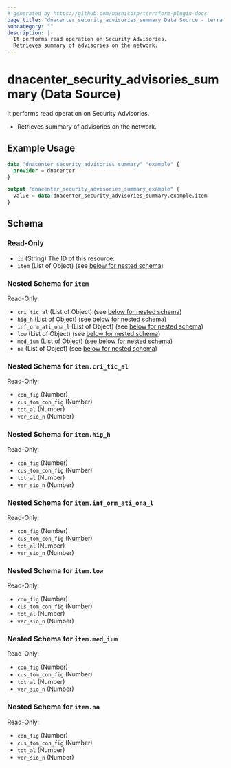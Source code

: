 ```yaml
---
# generated by https://github.com/hashicorp/terraform-plugin-docs
page_title: "dnacenter_security_advisories_summary Data Source - terraform-provider-dnacenter"
subcategory: ""
description: |-
  It performs read operation on Security Advisories.
  Retrieves summary of advisories on the network.
---
```


# dnacenter_security_advisories_summary (Data Source)

It performs read operation on Security Advisories.

- Retrieves summary of advisories on the network.

## Example Usage

```terraform
data "dnacenter_security_advisories_summary" "example" {
  provider = dnacenter
}

output "dnacenter_security_advisories_summary_example" {
  value = data.dnacenter_security_advisories_summary.example.item
}
```

<!-- schema generated by tfplugindocs -->
## Schema

### Read-Only

- `id` (String) The ID of this resource.
- `item` (List of Object) (see [below for nested schema](#nestedatt--item))

<a id="nestedatt--item"></a>
### Nested Schema for `item`

Read-Only:

- `cri_tic_al` (List of Object) (see [below for nested schema](#nestedobjatt--item--cri_tic_al))
- `hig_h` (List of Object) (see [below for nested schema](#nestedobjatt--item--hig_h))
- `inf_orm_ati_ona_l` (List of Object) (see [below for nested schema](#nestedobjatt--item--inf_orm_ati_ona_l))
- `low` (List of Object) (see [below for nested schema](#nestedobjatt--item--low))
- `med_ium` (List of Object) (see [below for nested schema](#nestedobjatt--item--med_ium))
- `na` (List of Object) (see [below for nested schema](#nestedobjatt--item--na))

<a id="nestedobjatt--item--cri_tic_al"></a>
### Nested Schema for `item.cri_tic_al`

Read-Only:

- `con_fig` (Number)
- `cus_tom_con_fig` (Number)
- `tot_al` (Number)
- `ver_sio_n` (Number)


<a id="nestedobjatt--item--hig_h"></a>
### Nested Schema for `item.hig_h`

Read-Only:

- `con_fig` (Number)
- `cus_tom_con_fig` (Number)
- `tot_al` (Number)
- `ver_sio_n` (Number)


<a id="nestedobjatt--item--inf_orm_ati_ona_l"></a>
### Nested Schema for `item.inf_orm_ati_ona_l`

Read-Only:

- `con_fig` (Number)
- `cus_tom_con_fig` (Number)
- `tot_al` (Number)
- `ver_sio_n` (Number)


<a id="nestedobjatt--item--low"></a>
### Nested Schema for `item.low`

Read-Only:

- `con_fig` (Number)
- `cus_tom_con_fig` (Number)
- `tot_al` (Number)
- `ver_sio_n` (Number)


<a id="nestedobjatt--item--med_ium"></a>
### Nested Schema for `item.med_ium`

Read-Only:

- `con_fig` (Number)
- `cus_tom_con_fig` (Number)
- `tot_al` (Number)
- `ver_sio_n` (Number)


<a id="nestedobjatt--item--na"></a>
### Nested Schema for `item.na`

Read-Only:

- `con_fig` (Number)
- `cus_tom_con_fig` (Number)
- `tot_al` (Number)
- `ver_sio_n` (Number)
